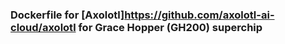### Dockerfile for [Axolotl]https://github.com/axolotl-ai-cloud/axolotl for Grace Hopper (GH200) superchip

